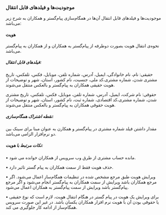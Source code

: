 ### موجودیت‌ها و فیلدهای قابل انتقال

موجودیت‌ها و فیلدهای قابل انتقال آن‌ها در همگام‌سازی پیام‌گستر و همکاران به شرح زیر می‌باشد:

#### هویت 

نحوه‌ی انتقال هویت بصورت دوطرفه از پیام‌گستر به همکاران و از همکاران به پیام‌گستر می‌باشد.

##### فیلدهای قابل انتقال:

حقیقی: نام، نام خانوادگی، ایمیل، آدرس، شماره تلفن، موبایل، فکس، تلفکس، تاریخ مشتری شدن، شماره مشتری،کد ملی، جنسیت، نام کشور، استان، شهر و توضیحات از هویت حقیقی همکاران به پیام‌گستر و بالعکس منتقل می‌شوند.  

حقوقی: نام شرکت، ایمیل، آدرس، شماره تلفن، موبایل، فکس، تلفکس، تاریخ مشتری شدن، شماره مشتری،کد اقتصادی، شماره ثبت، نام کشور، استان، شهر و توضیحات از هویت حقوقی همکاران به پیام‌گستر و بالعکس منتقل می‌شوند.  

##### نقطه اشتراک همگام‌سازی:
مقدار داشتن فیلد شماره مشتری در پیام‌گستر و همکارن به عنوان مبنا برای سینک بین دو نرم‌افزار الزامی می‌باشد.

##### نکات مرتبط با هویت:
•	مانده حساب مشتری از طرق وب سرویس از  همکاران خوانده می شود.

•	حذف هویت فقط از سمت همکاران به پیام گستر تاثیر دارد.

•	ویرایش هویت طبق مرجع مشخص شده در تنظیمات همگام‌ساز اعمال ‌می‌شود. اگر مرجع همکاران باشد ویرایش از سمت همکاران به پیام‌گستر انجام می‌شود و اگر مرجع پیام‌گستر باشد ویرایش از سمت پیام‌گستر به همکاران اعمال می‌شود.

•	برای ویرایش یک هویت در پیام گستر در هنگام انتقال هویت، لازم است که نوع حقیقی یا حقوقی بودن آن با هویت نرم افزار همکاران یکسان باشد. در غیر این صورت سرویس همگام‌ساز از ادامه کار جلوگیری می کند.

